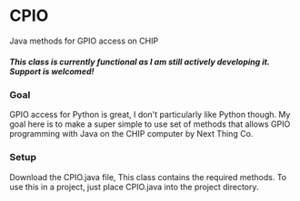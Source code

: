 # CPIO
Java methods for GPIO access on CHIP
##### This class is currently functional as I am still actively developing it. Support is welcomed! #####
### Goal ###
GPIO access for Python is great, I don't particularly like Python though. My goal here is to make a super simple to use set of methods that allows GPIO programming with Java on the CHIP computer by Next Thing Co.
### Setup ###
Download the CPIO.java file, This class contains the required methods. To use this in a project, just place CPIO.java into the project directory.
